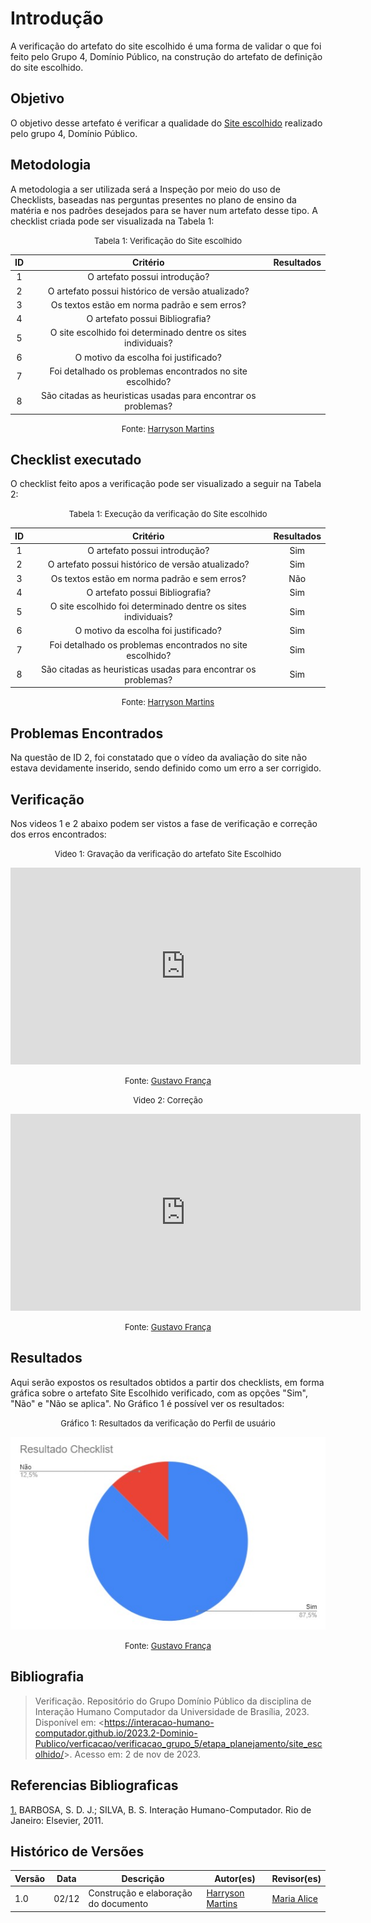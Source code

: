 # Introdução 

A verificação do artefato do site escolhido é uma forma de validar o que foi feito pelo Grupo 4, Domínio Público, na construção do artefato de definição do site escolhido.

## Objetivo

O objetivo desse artefato é verificar a qualidade do [Site escolhido](docs/verficacao/verificacao_grupo_5/etapa_planejamento/site_escolhido.md) realizado pelo grupo 4, Domínio Público.

## Metodologia

A metodologia a ser utilizada será a Inspeção por meio do uso de Checklists, baseadas nas perguntas presentes no plano de ensino da matéria e nos padrões desejados para se haver num artefato desse tipo. A checklist criada pode ser visualizada na Tabela 1:

<center>

<font size="2"><p style="text-align: center">Tabela 1: Verificação do Site escolhido</p></font>

|  ID   |                            Critério                            | Resultados |
| :---: | :------------------------------------------------------------: | :--------: |
|   1   |                 O artefato possui introdução?                  |            |
|   2   |       O artefato possui histórico de versão atualizado?        |            |
|   3   |          Os textos estão em norma padrão e sem erros?          |            |
|   4   |                O artefato possui Bibliografia?                 |            |
|   5   | O site escolhido foi determinado dentre os sites individuais?  |            |
|   6   |              O motivo da escolha foi justificado?              |            |
|   7   |   Foi detalhado os problemas encontrados no site escolhido?    |            |
|   8   | São citadas as heuristicas usadas para encontrar os problemas? |            |

<font size="2"><p style="text-align: center">Fonte: [Harryson Martins](https://github.com/harry-cmartin)  </p></font>

</center>

## Checklist executado

O checklist feito apos a verificação pode ser visualizado a seguir na Tabela 2:

<center>

<font size="2"><p style="text-align: center">Tabela 1: Execução da verificação do Site escolhido</p></font>

|  ID   |                            Critério                            | Resultados |
| :---: | :------------------------------------------------------------: | :--------: |
|   1   |                 O artefato possui introdução?                  |    Sim     |
|   2   |       O artefato possui histórico de versão atualizado?        |    Sim     |
|   3   |          Os textos estão em norma padrão e sem erros?          |    Não     |
|   4   |                O artefato possui Bibliografia?                 |    Sim     |
|   5   | O site escolhido foi determinado dentre os sites individuais?  |    Sim     |
|   6   |              O motivo da escolha foi justificado?              |    Sim     |
|   7   |   Foi detalhado os problemas encontrados no site escolhido?    |    Sim     |
|   8   | São citadas as heuristicas usadas para encontrar os problemas? |    Sim     |


<font size="2"><p style="text-align: center">Fonte: [Harryson Martins](https://github.com/harry-cmartin) </p></font>

</center>

## Problemas Encontrados

Na questão de ID 2, foi constatado que o vídeo da avaliação do site não estava devidamente inserido, sendo definido como um erro a ser corrigido.

## Verificação

Nos videos 1 e 2 abaixo podem ser vistos a fase de verificação e correção dos erros encontrados:

<center>

<font size="2"><p style="text-align: center">Video 1: Gravação da verificação do artefato Site Escolhido</p></font>

<iframe width="560" height="315" src="https://www.youtube.com/embed/TRtaH8SiYE0?si=BRNY2HE66gjKthbc" title="YouTube video player" frameborder="0" allow="accelerometer; autoplay; clipboard-write; encrypted-media; gyroscope; picture-in-picture; web-share" allowfullscreen></iframe>

<font size="2"><p style="text-align: center">Fonte: [Gustavo França](https://github.com/gustavofbs) </p></font>

</center>


<center>

<font size="2"><p style="text-align: center">Video 2: Correção</p></font>

<iframe width="560" height="315" src="https://www.youtube.com/embed/U8CrAGf-aGo?si=dp7Cu4TVnVPiHor1" title="YouTube video player" frameborder="0" allow="accelerometer; autoplay; clipboard-write; encrypted-media; gyroscope; picture-in-picture; web-share" allowfullscreen></iframe>

<font size="2"><p style="text-align: center">Fonte: [Gustavo França](https://github.com/gustavofbs) </p></font>

</center>


## Resultados 

Aqui serão expostos os resultados obtidos a partir dos checklists, em forma gráfica sobre o artefato Site Escolhido verificado, com as opções "Sim", "Não" e "Não se aplica". No Gráfico 1 é possível ver os resultados:

<center>

<font size="2"><p style="text-align: center">Gráfico 1: Resultados da verificação do Perfil de usuário</p></font>

![Site Escolhido](../../../assets/verificacao/siteEscolhido.jpg)

<font size="2"><p style="text-align: center">Fonte: [Gustavo França](https://github.com/gustavofbs)</p></font>

</center>

## Bibliografia 

> Verificação. Repositório do Grupo Domínio Público da disciplina de Interação Humano Computador da Universidade de Brasília, 2023. Disponível em: <<https://interacao-humano-computador.github.io/2023.2-Dominio-Publico/verficacao/verificacao_grupo_5/etapa_planejamento/site_escolhido/>>. Acesso em: 2 de nov de 2023.

## Referencias Bibliograficas

<a id="FRM3" href="#anchor_1">1.</a> BARBOSA, S. D. J.; SILVA, B. S. Interação Humano-Computador. Rio de Janeiro: Elsevier, 2011.

## Histórico de Versões

| Versão | Data  | Descrição                            | Autor(es)                                            | Revisor(es)                               |
| ------ | ----- | ------------------------------------ | ---------------------------------------------------- | ----------------------------------------- |
| 1.0    | 02/12 | Construção e elaboração do documento | [Harryson Martins](https://github.com/harry-cmartin) | [Maria Alice](https://github.com/Maliz30) |